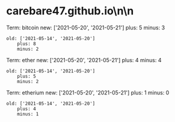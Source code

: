 # carebare47.github.io\n\n
Term: bitcoin
	new: ['2021-05-20', '2021-05-21'] 
		plus: 5
		minus: 3
 
	old: ['2021-05-14', '2021-05-20'] 
		plus: 8
		minus: 2
 
Term: ether
	new: ['2021-05-20', '2021-05-21'] 
		plus: 4
		minus: 4
 
	old: ['2021-05-14', '2021-05-20'] 
		plus: 5
		minus: 2
 
Term: etherium
	new: ['2021-05-20', '2021-05-21'] 
		plus: 1
		minus: 0
 
	old: ['2021-05-14', '2021-05-20'] 
		plus: 4
		minus: 1
 
